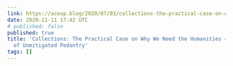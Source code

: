 ```yaml
---
link: https://acoup.blog/2020/07/03/collections-the-practical-case-on-why-we-need-the-humanities/amp/?__twitter_impression=true
date: 2020-11-11 17:42 UTC
# published: false
published: true
title: 'Collections: The Practical Case on Why We Need the Humanities – A Collection
  of Unmitigated Pedantry'
tags: []
---
```



